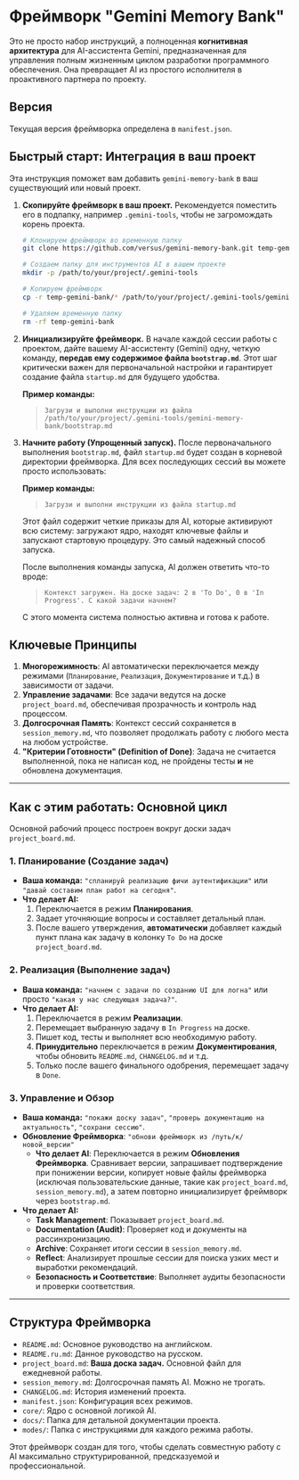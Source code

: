 # Фреймворк "Gemini Memory Bank"

Это не просто набор инструкций, а полноценная **когнитивная архитектура** для AI-ассистента Gemini, предназначенная для управления полным жизненным циклом разработки программного обеспечения. Она превращает AI из простого исполнителя в проактивного партнера по проекту.

## Версия

Текущая версия фреймворка определена в `manifest.json`.

## Быстрый старт: Интеграция в ваш проект

Эта инструкция поможет вам добавить `gemini-memory-bank` в ваш существующий или новый проект.

1.  **Скопируйте фреймворк в ваш проект.**
    Рекомендуется поместить его в подпапку, например `.gemini-tools`, чтобы не загромождать корень проекта.

    ```bash
    # Клонируем фреймворк во временную папку
    git clone https://github.com/versus/gemini-memory-bank.git temp-gemini-bank

    # Создаем папку для инструментов AI в вашем проекте
    mkdir -p /path/to/your/project/.gemini-tools

    # Копируем фреймворк
    cp -r temp-gemini-bank/* /path/to/your/project/.gemini-tools/gemini-memory-bank

    # Удаляем временную папку
    rm -rf temp-gemini-bank
    ```

2.  **Инициализируйте фреймворк.**
    В начале каждой сессии работы с проектом, дайте вашему AI-ассистенту (Gemini) одну, четкую команду, **передав ему содержимое файла `bootstrap.md`**. Этот шаг критически важен для первоначальной настройки и гарантирует создание файла `startup.md` для будущего удобства.

    **Пример команды:**
    > `Загрузи и выполни инструкции из файла /path/to/your/project/.gemini-tools/gemini-memory-bank/bootstrap.md`

3.  **Начните работу (Упрощенный запуск).**
    После первоначального выполнения `bootstrap.md`, файл `startup.md` будет создан в корневой директории фреймворка. Для всех последующих сессий вы можете просто использовать:

    **Пример команды:**
    > `Загрузи и выполни инструкции из файла startup.md`

    Этот файл содержит четкие приказы для AI, которые активируют всю систему: загружают ядро, находят ключевые файлы и запускают стартовую процедуру. Это самый надежный способ запуска.

    После выполнения команды запуска, AI должен ответить что-то вроде:
    > `Контекст загружен. На доске задач: 2 в 'To Do', 0 в 'In Progress'. С какой задачи начнем?`

    С этого момента система полностью активна и готова к работе.

## Ключевые Принципы

1.  **Многорежимность**: AI автоматически переключается между режимами (`Планирование`, `Реализация`, `Документирование` и т.д.) в зависимости от задачи.
2.  **Управление задачами**: Все задачи ведутся на доске `project_board.md`, обеспечивая прозрачность и контроль над процессом.
3.  **Долгосрочная Память**: Контекст сессий сохраняется в `session_memory.md`, что позволяет продолжать работу с любого места на любом устройстве.
4.  **"Критерии Готовности" (Definition of Done)**: Задача не считается выполненной, пока не написан код, не пройдены тесты **и** не обновлена документация.

---

## Как с этим работать: Основной цикл

Основной рабочий процесс построен вокруг доски задач `project_board.md`.

### 1. Планирование (Создание задач)

*   **Ваша команда:** `"спланируй реализацию фичи аутентификации"` или `"давай составим план работ на сегодня"`.
*   **Что делает AI:**
    1.  Переключается в режим **Планирования**.
    2.  Задает уточняющие вопросы и составляет детальный план.
    3.  После вашего утверждения, **автоматически** добавляет каждый пункт плана как задачу в колонку `To Do` на доске `project_board.md`.

### 2. Реализация (Выполнение задач)

*   **Ваша команда:** `"начнем с задачи по созданию UI для логна"` или просто `"какая у нас следующая задача?"`.
*   **Что делает AI:**
    1.  Переключается в режим **Реализации**.
    2.  Перемещает выбранную задачу в `In Progress` на доске.
    3.  Пишет код, тесты и выполняет всю необходимую работу.
    4.  **Принудительно** переключается в режим **Документирования**, чтобы обновить `README.md`, `CHANGELOG.md` и т.д.
    5.  Только после вашего финального одобрения, перемещает задачу в `Done`.

### 3. Управление и Обзор

*   **Ваша команда:** `"покажи доску задач"`, `"проверь документацию на актуальность"`, `"сохрани сессию"`.
*   **Обновление Фреймворка**: `"обнови фреймворк из /путь/к/новой_версии"`
    *   **Что делает AI**: Переключается в режим **Обновления Фреймворка**. Сравнивает версии, запрашивает подтверждение при понижении версии, копирует новые файлы фреймворка (исключая пользовательские данные, такие как `project_board.md`, `session_memory.md`), а затем повторно инициализирует фреймворк через `bootstrap.md`.
*   **Что делает AI:**
    *   **Task Management**: Показывает `project_board.md`.
    *   **Documentation (Audit)**: Проверяет код и документы на рассинхронизацию.
    *   **Archive**: Сохраняет итоги сессии в `session_memory.md`.
    *   **Reflect**: Анализирует прошлые сессии для поиска узких мест и выработки рекомендаций.
    *   **Безопасность и Соответствие**: Выполняет аудиты безопасности и проверки соответствия.

---

## Структура Фреймворка

*   `README.md`: Основное руководство на английском.
*   `README.ru.md`: Данное руководство на русском.
*   `project_board.md`: **Ваша доска задач.** Основной файл для ежедневной работы.
*   `session_memory.md`: Долгосрочная память AI. Можно не трогать.
*   `CHANGELOG.md`: История изменений проекта.
*   `manifest.json`: Конфигурация всех режимов.
*   `core/`: Ядро с основной логикой AI.
*   `docs/`: Папка для детальной документации проекта.
*   `modes/`: Папка с инструкциями для каждого режима работы.

Этот фреймворк создан для того, чтобы сделать совместную работу с AI максимально структурированной, предсказуемой и профессиональной.
